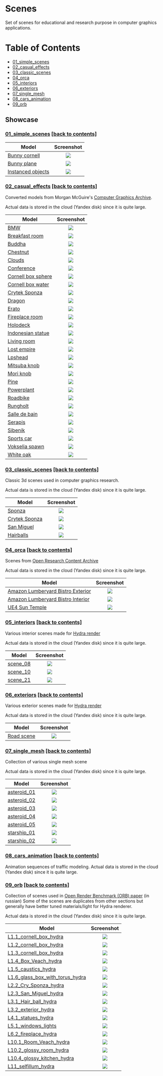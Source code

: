 # Scenes
Set of scenes for educational and research purpose in computer graphics applications.

# Table of Contents  <a name="top"/>
- [01_simple_scenes](#01_simple_scenes)
- [02_casual_effects](#02_casual_effects)
- [03_classic_scenes](#03_classic_scenes)
- [04_orca](#04_orca)
- [05_interiors](#05_interiors)
- [06_exteriors](#06_exteriors)
- [07_single_mesh](#07_single_mesh)
- [08_cars_animation](#08_cars_animation)
- [09_orb](#09_orb)

## Showcase
### [01_simple_scenes](01_simple_scenes) [[back to contents]](#top) <a name="01_simple_scenes"/>
| Model                                                             | Screenshot                                                          |
|-------------------------------------------------------------------|:-------------------------------------------------------------------:|
| [Bunny cornell](01_simple_scenes/bunny_cornell.xml)               | ![](01_simple_scenes/screenshots/bunny_cornell.jpeg)                |
| [Bunny plane](01_simple_scenes/bunny_plane.xml)                   | ![](01_simple_scenes/screenshots/bunny_plane.jpeg)                  |
| [Instanced objects](01_simple_scenes/instanced_objects.xml)       | ![](01_simple_scenes/screenshots/instanced_objects.jpeg)            |


### [02_casual_effects](https://disk.yandex.ru/d/M_qbkejoOYun1Q) [[back to contents]](#top) <a name="02_casual_effects"/>
Converted models from Morgan McGuire's [Computer Graphics Archive](https://casual-effects.com/data).

Actual data is stored in the cloud (Yandex disk) since it is quite large.

| Model                                                                                | Screenshot                                                     |
|--------------------------------------------------------------------------------------|:--------------------------------------------------------------:|
| [BMW](https://disk.yandex.ru/d/M_qbkejoOYun1Q/bmw)                                   | ![](02_casual_effects/screenshots/bmw.jpeg)                    |
| [Breakfast room](https://disk.yandex.ru/d/M_qbkejoOYun1Q/breakfast_room)             | ![](02_casual_effects/screenshots/breakfast_room.jpeg)         |
| [Buddha](https://disk.yandex.ru/d/M_qbkejoOYun1Q/buddha)                             | ![](02_casual_effects/screenshots/buddha.jpeg)                 |
| [Chestnut](https://disk.yandex.ru/d/M_qbkejoOYun1Q/chestnut)                         | ![](02_casual_effects/screenshots/chestnut.jpeg)               |
| [Clouds](https://disk.yandex.ru/d/M_qbkejoOYun1Q/clouds)                             | ![](02_casual_effects/screenshots/clouds.jpeg)                 |
| [Conference](https://disk.yandex.ru/d/M_qbkejoOYun1Q/conference)                     | ![](02_casual_effects/screenshots/conference.jpeg)             |
| [Cornell box sphere](https://disk.yandex.ru/d/M_qbkejoOYun1Q/cornell_box_sphere)     | ![](02_casual_effects/screenshots/cornellbox_spheres.jpeg)     |
| [Cornell box water](https://disk.yandex.ru/d/M_qbkejoOYun1Q/cornell_box_water)       | ![](02_casual_effects/screenshots/cornellbox_water.jpeg)       |
| [Crytek Sponza](https://disk.yandex.ru/d/M_qbkejoOYun1Q/crytek_sponza)               | ![](02_casual_effects/screenshots/crytek_sponza.jpeg)          |
| [Dragon](https://disk.yandex.ru/d/M_qbkejoOYun1Q/dragon)                             | ![](02_casual_effects/screenshots/dragon.jpeg)                 |
| [Erato](https://disk.yandex.ru/d/M_qbkejoOYun1Q/erato)                               | ![](02_casual_effects/screenshots/erato.jpeg)                  |
| [Fireplace room](https://disk.yandex.ru/d/M_qbkejoOYun1Q/fireplace_room)             | ![](02_casual_effects/screenshots/fireplace_room.jpeg)         |
| [Holodeck](https://disk.yandex.ru/d/M_qbkejoOYun1Q/holodeck)                         | ![](02_casual_effects/screenshots/holodeck.jpeg)               |
| [Indonesian statue](https://disk.yandex.ru/d/M_qbkejoOYun1Q/indonesian_statue)       | ![](02_casual_effects/screenshots/indonesian.jpeg)             |
| [Living room](https://disk.yandex.ru/d/M_qbkejoOYun1Q/living_room)                   | ![](02_casual_effects/screenshots/living_room.jpeg)            |
| [Lost empire](https://disk.yandex.ru/d/M_qbkejoOYun1Q/lost_empire)                   | ![](02_casual_effects/screenshots/lost_empire.jpeg)            |
| [Lpshead](https://disk.yandex.ru/d/M_qbkejoOYun1Q/lpshead)                           | ![](02_casual_effects/screenshots/lpshead.jpeg)                |
| [Mitsuba knob](https://disk.yandex.ru/d/M_qbkejoOYun1Q/mitsuba_knob)                 | ![](02_casual_effects/screenshots/mitsuba_knob.jpeg)           |
| [Mori knob](https://disk.yandex.ru/d/M_qbkejoOYun1Q/mori_knob)                       | ![](02_casual_effects/screenshots/mori_knob.jpeg)              |
| [Pine](https://disk.yandex.ru/d/M_qbkejoOYun1Q/pine)                                 | ![](02_casual_effects/screenshots/pine.jpeg)                   |
| [Powerplant](https://disk.yandex.ru/d/M_qbkejoOYun1Q/powerplant)                     | ![](02_casual_effects/screenshots/powerplant.jpeg)             |
| [Roadbike](https://disk.yandex.ru/d/M_qbkejoOYun1Q/roadbike)                         | ![](02_casual_effects/screenshots/roadbike.jpeg)               |
| [Rungholt](https://disk.yandex.ru/d/M_qbkejoOYun1Q/rungholt)                         | ![](02_casual_effects/screenshots/rungholt.jpeg)               |
| [Salle de bain](https://disk.yandex.ru/d/M_qbkejoOYun1Q/salle_de_bain)               | ![](02_casual_effects/screenshots/salle_de_bain.jpeg)          |
| [Serapis](https://disk.yandex.ru/d/M_qbkejoOYun1Q/serapis)                           | ![](02_casual_effects/screenshots/serapis.jpeg)                |
| [Sibenik](https://disk.yandex.ru/d/M_qbkejoOYun1Q/sibenik)                           | ![](02_casual_effects/screenshots/sibenik.jpeg)                |
| [Sports car](https://disk.yandex.ru/d/M_qbkejoOYun1Q/sportscar)                      | ![](02_casual_effects/screenshots/sportscar.jpeg)              |
| [Vokselia spawn](https://disk.yandex.ru/d/M_qbkejoOYun1Q/vokselia_spawn)             | ![](02_casual_effects/screenshots/vokselia_spawn.jpeg)         |
| [White oak](https://disk.yandex.ru/d/M_qbkejoOYun1Q/white_oak)                       | ![](02_casual_effects/screenshots/white_oak.jpeg)              |

### [03_classic_scenes](https://disk.yandex.ru/d/dDAqgrNeV92_kw) [[back to contents]](#top) <a name="03_classic_scenes"/>
Classic 3d scenes used in computer graphics research.

Actual data is stored in the cloud (Yandex disk) since it is quite large.

| Model                                                                     | Screenshot                                                  |
|---------------------------------------------------------------------------|:-----------------------------------------------------------:|
| [Sponza](https://disk.yandex.ru/d/dDAqgrNeV92_kw/01_sponza)               | ![](03_classic_scenes/screenshots/sponza.jpeg)              |
| [Crytek Sponza](https://disk.yandex.ru/d/dDAqgrNeV92_kw/02_cry_sponza)    | ![](03_classic_scenes/screenshots/crysponza.jpeg)           |
| [San Miguel](https://disk.yandex.ru/d/dDAqgrNeV92_kw/03_san_miguel)       | ![](03_classic_scenes/screenshots/san_miguel.jpeg)          |
| [Hairballs](https://disk.yandex.ru/d/dDAqgrNeV92_kw/04_hair_balls)        | ![](03_classic_scenes/screenshots/hairballs.jpeg)           |

### [04_orca](https://disk.yandex.ru/d/ri_J0wuoZiP34w) [[back to contents]](#top) <a name="04_orca"/>
Scenes from [Open Research Content Archive](https://developer.nvidia.com/orca)

Actual data is stored in the cloud (Yandex disk) since it is quite large.

| Model                                                                                         | Screenshot                                        |
|-----------------------------------------------------------------------------------------------|:-------------------------------------------------:|
| [Amazon Lumberyard Bistro Exterior](https://disk.yandex.ru/d/ri_J0wuoZiP34w/bistro_exterior)  | ![](04_orca/screenshots/bistro_exterior.jpeg)     |
| [Amazon Lumberyard Bistro Interior](https://disk.yandex.ru/d/ri_J0wuoZiP34w/bistro_interior)  | ![](04_orca/screenshots/bistro_interior.jpeg)     |
| [UE4 Sun Temple](https://disk.yandex.ru/d/ri_J0wuoZiP34w/suntemple)                           | ![](04_orca/screenshots/suntemple.jpeg)           |

### [05_interiors](https://disk.yandex.ru/d/TqcjyFsrSLelbw) [[back to contents]](#top) <a name="05_interiors"/>
Various interior scenes made for [Hydra render](https://github.com/Ray-Tracing-Systems/HydraCore) 

Actual data is stored in the cloud (Yandex disk) since it is quite large.

| Model                                                                     | Screenshot                                        |
|---------------------------------------------------------------------------|:-------------------------------------------------:|
| [scene_08](https://disk.yandex.ru/d/TqcjyFsrSLelbw/scene_08)              | ![](05_interiors/screenshots/scene_08.jpeg)       |
| [scene_10](https://disk.yandex.ru/d/TqcjyFsrSLelbw/scene_10)              | ![](05_interiors/screenshots/scene_10.jpeg)       |
| [scene_21](https://disk.yandex.ru/d/TqcjyFsrSLelbw/scene_21)              | ![](05_interiors/screenshots/scene_21.jpeg)       |

### [06_exteriors](https://disk.yandex.ru/d/MetYef2wCEdiag) [[back to contents]](#top) <a name="06_exteriors"/>
Various exterior scenes made for [Hydra render](https://github.com/Ray-Tracing-Systems/HydraCore)

Actual data is stored in the cloud (Yandex disk) since it is quite large.

| Model                                                                     | Screenshot                                        |
|---------------------------------------------------------------------------|:-------------------------------------------------:|
| [Road scene](https://disk.yandex.ru/d/MetYef2wCEdiag/RoadScenelib)        | ![](06_exteriors/screenshots/road_scene.jpeg)     |


### [07_single_mesh](https://disk.yandex.ru/d/RhDT-ty4hi7b_Q) [[back to contents]](#top) <a name="07_single_mesh"/>
Collection of various single mesh scene

Actual data is stored in the cloud (Yandex disk) since it is quite large.

| Model                                                                     | Screenshot                                        |
|---------------------------------------------------------------------------|:-------------------------------------------------:|
| [asteroid_01](https://disk.yandex.ru/d/RhDT-ty4hi7b_Q)                    | ![](07_single_mesh/screenshots/asteroid01.jpeg)   |
| [asteroid_02](https://disk.yandex.ru/d/RhDT-ty4hi7b_Q)                    | ![](07_single_mesh/screenshots/asteroid02.jpeg)   |
| [asteroid_03](https://disk.yandex.ru/d/RhDT-ty4hi7b_Q)                    | ![](07_single_mesh/screenshots/asteroid03.jpeg)   |
| [asteroid_04](https://disk.yandex.ru/d/RhDT-ty4hi7b_Q)                    | ![](07_single_mesh/screenshots/asteroid04.jpeg)   |
| [asteroid_05](https://disk.yandex.ru/d/RhDT-ty4hi7b_Q)                    | ![](07_single_mesh/screenshots/asteroid05.jpeg)   |
| [starship_01](https://disk.yandex.ru/d/RhDT-ty4hi7b_Q)                    | ![](07_single_mesh/screenshots/starship01.jpeg)   |
| [starship_02](https://disk.yandex.ru/d/RhDT-ty4hi7b_Q)                    | ![](07_single_mesh/screenshots/starship02.jpeg)   |



### [08_cars_animation](https://disk.yandex.ru/d/pV3eVRMZeCXpxg) [[back to contents]](#top) <a name="08_cars_animation"/>
Animation sequences of traffic modeling.
Actual data is stored in the cloud (Yandex disk) since it is quite large.

### [09_orb](https://disk.yandex.ru/d/n8SzslkmaYHFow) [[back to contents]](#top) <a name="09_orb"/>
Collection of scenes used in [Open Render Benchmark (ORB) paper](https://lppm3.ru/files/journal/XLV/MathMontXLV-Frolov.pdf) (in russian)
Some of the scenes are duplicates from other sections but generally have better tuned materials/light for Hydra renderer.

Actual data is stored in the cloud (Yandex disk) since it is quite large.

| Model                                                                                                       | Screenshot                                                  |
|-------------------------------------------------------------------------------------------------------------|:-----------------------------------------------------------:|
| [L1.1_cornell_box_hydra](https://disk.yandex.ru/d/n8SzslkmaYHFow/L1.1_cornell_box_hydra)                    | ![](09_orb/screenshots/L1.1_cornell_box_hydra.jpg)          |
| [L1.2_cornell_box_hydra](https://disk.yandex.ru/d/n8SzslkmaYHFow/L1.2_cornell_box_hydra)                    | ![](09_orb/screenshots/L1.2_cornell_box_hydra.jpg)          |
| [L1.3_cornell_box_hydra](https://disk.yandex.ru/d/n8SzslkmaYHFow/L1.3_cornell_box_hydra)                    | ![](09_orb/screenshots/L1.3_cornell_box_hydra.jpg)          |
| [L1.4_Box_Veach_hydra](https://disk.yandex.ru/d/n8SzslkmaYHFow/L1.4_Box_Veach_hydra)                        | ![](09_orb/screenshots/L1.4_Box_Veach_hydra.jpg)            |
| [L1.5_caustics_hydra](https://disk.yandex.ru/d/n8SzslkmaYHFow/L1.5_caustics_hydra)                          | ![](09_orb/screenshots/L1.5_caustics_hydra.jpg)             |
| [L1.6_glass_box_with_torus_hydra](https://disk.yandex.ru/d/n8SzslkmaYHFow/L1.6_glass_box_with_torus_hydra)  | ![](09_orb/screenshots/L1.6_glass_box_with_torus_hydra.jpg) |
| [L2.2_Cry_Sponza_hydra](https://disk.yandex.ru/d/n8SzslkmaYHFow/L2.2_Cry_Sponza_hydra)                      | ![](09_orb/screenshots/L2.2_Cry_Sponza_hydra.jpg)           |
| [L2.3_San_Miguel_hydra](https://disk.yandex.ru/d/n8SzslkmaYHFow/L2.3_San_Miguel_hydra)                      | ![](09_orb/screenshots/L2.3_San_Miguel_hydra.jpg)           |
| [L3.1_Hair_ball_hydra](https://disk.yandex.ru/d/n8SzslkmaYHFow/L3.1_Hair_ball_hydra)                        | ![](09_orb/screenshots/L3.1_Hair_ball_hydra.jpg)            |
| [L3.2_exterior_hydra](https://disk.yandex.ru/d/n8SzslkmaYHFow/L3.2_exterior_hydra)                          | ![](09_orb/screenshots/L3.2_exterior_hydra.jpg)             |
| [L4.1_statues_hydra](https://disk.yandex.ru/d/n8SzslkmaYHFow/L4.1_statues_hydra)                            | ![](09_orb/screenshots/L4.1_statues_hydra.jpg)              |
| [L5.1_windows_lights](https://disk.yandex.ru/d/n8SzslkmaYHFow/L5.1_windows_lights)                          | ![](09_orb/screenshots/L5.1_windows_lights.jpg)             |
| [L6.2_fireplace_hydra](https://disk.yandex.ru/d/n8SzslkmaYHFow/L6.2_fireplace_hydra)                        | ![](09_orb/screenshots/L6.2_fireplace_hydra.jpg)            |
| [L10.1_Room_Veach_hydra](https://disk.yandex.ru/d/n8SzslkmaYHFow/L10.1_Room_Veach_hydra)                    | ![](09_orb/screenshots/L10.1_Room_Veach_hydra.jpg)          |
| [L10.2_glossy_room_hydra](https://disk.yandex.ru/d/n8SzslkmaYHFow/L10.2_glossy_room_hydra)                  | ![](09_orb/screenshots/L10.2_glossy_room_hydra.jpg)         |
| [L10.4_glossy_kitchen_hydra](https://disk.yandex.ru/d/n8SzslkmaYHFow/L10.4_glossy_kitchen_hydra)            | ![](09_orb/screenshots/L10.4_glossy_kitchen_hydra.jpg)      |
| [L11_selfillum_hydra](https://disk.yandex.ru/d/n8SzslkmaYHFow/L11_selfillum_hydra)                          | ![](09_orb/screenshots/L11_selfillum_hydra.jpg)             |







